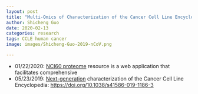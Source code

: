 ```yaml
---
layout: post
title: "Multi-Omics of Characterization of the Cancer Cell Line Encyclopedia"
author: Shicheng Guo
date: 2020-02-13
categories: research
tags: CCLE human cancer
image: images/Shicheng-Guo-2019-nCoV.png

---
```


* 01/22/2020: [NCI60 proteome](http://129.187.44.58:7070/NCI60/) resource is a web application that facilitates comprehensive
* 05/23/2019: [Next-generation](https://www.nature.com/articles/s41586-019-1186-3) characterization of the Cancer Cell Line Encyclopedia: https://doi.org/10.1038/s41586-019-1186-3
